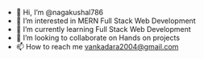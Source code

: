 - 👋 Hi, I’m @nagakushal786
- 👀 I’m interested in MERN Full Stack Web Development
- 🌱 I’m currently learning Full Stack Web Development
- 💞️ I’m looking to collaborate on Hands on projects
- 📫 How to reach me vankadara2004@gmail.com

<!---
nagakushal786/nagakushal786 is a ✨ special ✨ repository because its `README.md` (this file) appears on your GitHub profile.
You can click the Preview link to take a look at your changes.
--->
